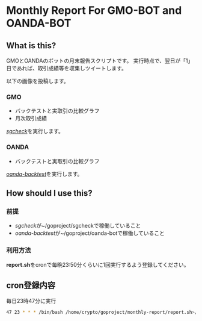 # Monthly Report For GMO-BOT and OANDA-BOT

## What is this?

GMOとOANDAのボットの月末報告スクリプトです。
実行時点で、翌日が「1」日であれば、取引成績等を収集しツイートします。

以下の画像を投稿します。

### GMO

- バックテストと実取引の比較グラフ
- 月次取引成績

[*sgcheck*](https://github.com/zenryokukun/sgcheck)を実行します。

### OANDA

- バックテストと実取引の比較グラフ

[*oanda-backtest*](https://github.com/zenryokukun/oanda-backtest)を実行します。

## How should I use this?

### 前提

- *sgcheck*が~/goproject/sgcheckで稼働していること
- *oanda-backtest*が~/goproject/oanda-botで稼働していること

### 利用方法

**report.sh**をcronで毎晩23:50分くらいに1回実行するよう登録してください。

## cron登録内容

毎日23時47分に実行

```bash
47 23 * * * /bin/bash /home/crypto/goproject/monthly-report/report.sh>/home/crypto/goproject/monthly-report/log 2>&1
```
